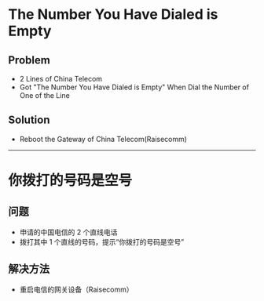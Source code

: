 # The Number You Have Dialed is Empty

## Problem
* 2 Lines of China Telecom
* Got "The Number You Have Dialed is Empty" When Dial the Number of One of the Line

## Solution
* Reboot the Gateway of China Telecom(Raisecomm)

---------------

# 你拨打的号码是空号

## 问题
* 申请的中国电信的 2 个直线电话
* 拨打其中 1 个直线的号码，提示“你拨打的号码是空号”

## 解决方法
* 重启电信的网关设备（Raisecomm）
